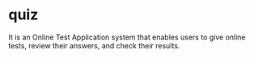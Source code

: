 # quiz
It is an Online Test Application system that enables users to give online tests, review their answers, and check their results.
